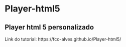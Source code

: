 # Player-html5

<h2>Player html 5 personalizado</h2>
<p>
  Link do tutorial: https://fco-alves.github.io/Player-html5/
</p>
